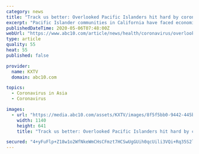 ```yaml
---
category: news
title: "Track us better: Overlooked Pacific Islanders hit hard by coronavirus"
excerpt: "Pacific Islander communities in California have faced economic and health disparties that make them vulnerable to the coronavirus."
publishedDateTime: 2020-05-06T07:48:00Z
webUrl: "https://www.abc10.com/article/news/health/coronavirus/overlooked-pacific-islanders-hit-hard-by-coronavirus/103-b21e19e1-e96a-447b-8a8c-0d3ac6a7e04b"
type: article
quality: 55
heat: 55
published: false

provider:
  name: KXTV
  domain: abc10.com

topics:
  - Coronavirus in Asia
  - Coronavirus

images:
  - url: "https://media.abc10.com/assets/KXTV/images/8f5f5bb0-9442-445b-91d4-3b6a53c6971d/8f5f5bb0-9442-445b-91d4-3b6a53c6971d_1140x641.jpg"
    width: 1140
    height: 641
    title: "Track us better: Overlooked Pacific Islanders hit hard by coronavirus"

secured: "4+yFuFlp+Z18w1o2WfNkeWmCHsCFmzt7HCSwUgGUih0qcUili3VQi+Rq35S2lU1bjfIuYsifVF+5cX7QhY0Er2CmApghGeWEPRXnvX9c1+M+rYvAphLFMtA0g+db/vz5u5KK2ezJP3hBJe1btmDiqjDvfwBDDBlLolTzU6tkT2J9P1ALl/cVwRyT5qxR3wLD6WE6uVV78rtqrYlbGtnfDWp5DIqQ14k8dDUi7zkyMFFY/kuchVGD0c18lozs7lzscO8SqbESym5UHKskCBfCNaxyc2i5J0MXIFf1VpUKzkO3DgcOTMXvn7lNx2/fVYs9;2HwrOFKBjzC2JjjNkWrjug=="
---
```


